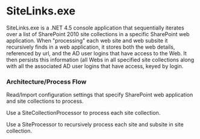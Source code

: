 # SiteLinks.exe

SiteLinks.exe is a .NET 4.5 console application that sequentially iterates over a list of SharePoint 2010 site collections in a specific SharePoint web application. When "processing" each web site and web subsite it recursively finds in a web application, it stores both the web details, referenced by url, and the AD user logins that have access to the Web.  It then persists this information (all Webs in all specified site collections along with all the associated AD user logins that have access, keyed by login.

### Architecture/Process Flow

Read/Import configuration settings that specify SharePoint web application and site collections to process.

Use a SiteCollectionProcessor to process each site collection.

Use a SiteProcessor to recursively process each site and subsite in site collection.

